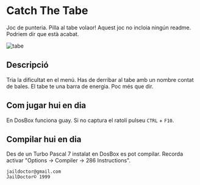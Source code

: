 # Catch The Tabe

Joc de punteria. Pilla al tabe volaor! Aquest joc no incloia ningún readme. Podriem dir que està acabat.

![tabe](https://user-images.githubusercontent.com/110221325/181747034-ef40e256-3de0-4179-a25d-2f957a5f06a6.png)

## Descripció

Tria la dificultat en el menú. Has de derribar al tabe amb un nombre contat de bales. El tabe te una barra de energia. Poc més que dir.

## Com jugar hui en dia

En DosBox funciona guay. Si no captura el ratolí pulseu `CTRL` + `F10`.

## Compilar hui en dia

Des de un Turbo Pascal 7 instalat en DosBox es pot compilar. Recorda activar "Options -> Compiler -> 286 Instructions".

```
jaildoctor@gmail.com
JailDoctor© 1999
```
